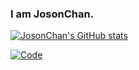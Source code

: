### I am JosonChan.

[![JosonChan's GitHub stats](https://github-readme-stats.vercel.app/api?username=JosonChan1998)](https://github.com/anuraghazra/github-readme-stats)

[![Code](https://github-readme-stats.vercel.app/api/top-langs/?username=JosonChan1998&hide=html&theme=vue-dark)](https://github.com/anuraghazra/github-readme-stats)
